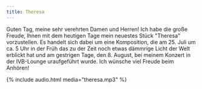 ```yaml
---
title: Theresa
---
```


Guten Tag, meine sehr verehrten Damen und Herren! Ich habe die große Freude, Ihnen mit dem heutigen Tage mein neuestes Stück "Theresa" vorzustellen. Es handelt sich dabei um eine Komposition, die am 25. Juli um ca. 5 Uhr in der Früh das zu der Zeit noch etwas dämmrige Licht der Welt erblickt hat und am gestrigen Tage, den 8. August, bei meinem Konzert in der IVB-Lounge uraufgeführt wurde. Ich wünsche viel Freude beim Anhören!

{% include audio.html media="theresa.mp3" %}
